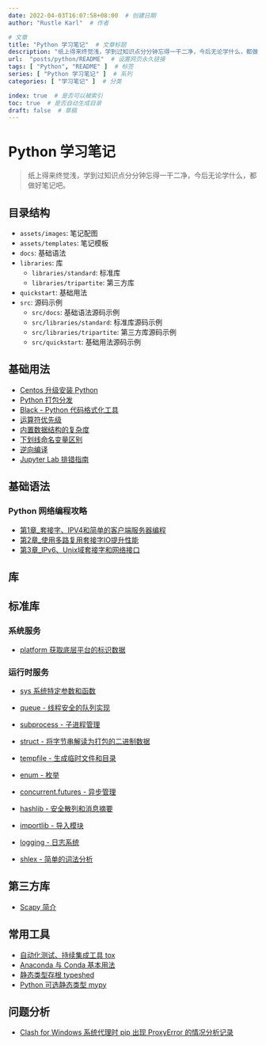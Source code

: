 ```yaml
---
date: 2022-04-03T16:07:58+08:00  # 创建日期
author: "Rustle Karl"  # 作者

# 文章
title: "Python 学习笔记"  # 文章标题
description: "纸上得来终觉浅，学到过知识点分分钟忘得一干二净，今后无论学什么，都做好笔记吧。"
url:  "posts/python/README"  # 设置网页永久链接
tags: [ "Python", "README" ]  # 标签
series: [ "Python 学习笔记" ]  # 系列
categories: [ "学习笔记" ]  # 分类

index: true  # 是否可以被索引
toc: true  # 是否自动生成目录
draft: false  # 草稿
---
```


# Python 学习笔记

> 纸上得来终觉浅，学到过知识点分分钟忘得一干二净，今后无论学什么，都做好笔记吧。

## 目录结构

- `assets/images`: 笔记配图
- `assets/templates`: 笔记模板
- `docs`: 基础语法
- `libraries`: 库
  - `libraries/standard`: 标准库
  - `libraries/tripartite`: 第三方库
- `quickstart`: 基础用法
- `src`: 源码示例
  - `src/docs`: 基础语法源码示例
  - `src/libraries/standard`: 标准库源码示例
  - `src/libraries/tripartite`: 第三方库源码示例
  - `src/quickstart`: 基础用法源码示例

## 基础用法

- [Centos 升级安装 Python](quickstart/install/centos.md)
- [Python 打包分发](quickstart/dist.md)
- [Black - Python 代码格式化工具](docs/others/black.md)
- [运算符优先级](docs/others/priority.md)
- [内置数据结构的复杂度](docs/others/complexity.md)
- [下划线命名变量区别](docs/others/variable.md)
- [逆向编译](docs/others/decompile.md)
- [Jupyter Lab 排错指南](docs/others/jupyterlab.md)

## 基础语法

### Python 网络编程攻略

- [第1章_套接字、IPV4和简单的客户端服务器编程](docs/Python网络编程攻略/第1章_套接字、IPV4和简单的客户端服务器编程.md)
- [第2章_使用多路复用套接字IO提升性能](docs/Python网络编程攻略/第2章_使用多路复用套接字IO提升性能.md)
- [第3章_IPv6、Unix域套接字和网络接口](docs/Python网络编程攻略/第3章_IPv6、Unix域套接字和网络接口.md)

## 库

## 标准库

### 系统服务

- [platform 获取底层平台的标识数据](libraries/standard/os/platform.md)

### 运行时服务

- [sys 系统特定参数和函数](libraries/standard/runtime/sys.md)

- [queue - 线程安全的队列实现](libraries/standard/queue.md)
- [subprocess - 子进程管理](libraries/standard/subprocess.md)
- [struct - 将字节串解读为打包的二进制数据](libraries/standard/struct.md)
- [tempfile - 生成临时文件和目录](libraries/standard/tempfile.md)
- [enum - 枚举](libraries/standard/enum.md)
- [concurrent.futures - 异步管理](libraries/standard/concurrent_futures.md)
- [hashlib - 安全散列和消息摘要](libraries/standard/hashlib.md)
- [importlib - 导入模块](libraries/standard/importlib.md)
- [logging - 日志系统](libraries/standard/logging.md)
- [shlex - 简单的词法分析](libraries/standard/shlex.md)

## 第三方库

- [Scapy 简介](libraries/tripartite/scapy/README.md) 

## 常用工具

- [自动化测试、持续集成工具 tox](tools/tox.md)
- [Anaconda 与 Conda 基本用法](tools/conda.md)
- [静态类型存根 typeshed](tools/typeshed.md)
- [Python 可选静态类型 mypy](tools/mypy.md)

## 问题分析

- [Clash for Windows 系统代理时 pip 出现 ProxyError 的情况分析记录](issues/network/proxy/pip.md)
